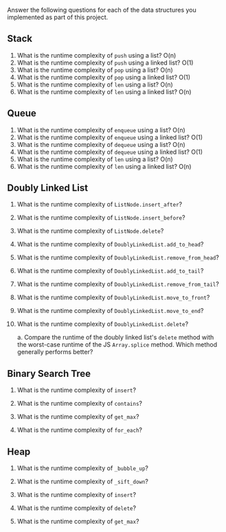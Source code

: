 Answer the following questions for each of the data structures you implemented as part of this project.

## Stack

1. What is the runtime complexity of `push` using a list?
   O(n)
2. What is the runtime complexity of `push` using a linked list?
   O(1)
3. What is the runtime complexity of `pop` using a list?
   O(n)
4. What is the runtime complexity of `pop` using a linked list?
   O(1)
5. What is the runtime complexity of `len` using a list?
   O(n)
6. What is the runtime complexity of `len` using a linked list?
   O(n)

## Queue

1. What is the runtime complexity of `enqueue` using a list?
   O(n)
2. What is the runtime complexity of `enqueue` using a linked list?
   O(1)
3. What is the runtime complexity of `dequeue` using a list?
   O(n)
4. What is the runtime complexity of `dequeue` using a linked list?
   O(1)
5. What is the runtime complexity of `len` using a list?
   O(n)
6. What is the runtime complexity of `len` using a linked list?
   O(n)

## Doubly Linked List

1. What is the runtime complexity of `ListNode.insert_after`?

2. What is the runtime complexity of `ListNode.insert_before`?

3. What is the runtime complexity of `ListNode.delete`?

4. What is the runtime complexity of `DoublyLinkedList.add_to_head`?

5. What is the runtime complexity of `DoublyLinkedList.remove_from_head`?

6. What is the runtime complexity of `DoublyLinkedList.add_to_tail`?

7. What is the runtime complexity of `DoublyLinkedList.remove_from_tail`?

8. What is the runtime complexity of `DoublyLinkedList.move_to_front`?

9. What is the runtime complexity of `DoublyLinkedList.move_to_end`?

10. What is the runtime complexity of `DoublyLinkedList.delete`?

    a. Compare the runtime of the doubly linked list's `delete` method with the worst-case runtime of the JS `Array.splice` method. Which method generally performs better?

## Binary Search Tree

1. What is the runtime complexity of `insert`?

2. What is the runtime complexity of `contains`?

3. What is the runtime complexity of `get_max`?

4. What is the runtime complexity of `for_each`?

## Heap

1. What is the runtime complexity of `_bubble_up`?

2. What is the runtime complexity of `_sift_down`?

3. What is the runtime complexity of `insert`?

4. What is the runtime complexity of `delete`?

5. What is the runtime complexity of `get_max`?
